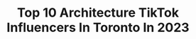 ---
title: Top 10 Architecture TikTok Influencers In Toronto In 2023
description: >-
  Find top architecture TikTok influencers in Toronto in 2023. Most popular hashtags: #fyp #foryoupage #architecture #viral.
platform: TikTok
hits: 4
text_top: Analyze the most popular TikTok profiles on inBeat.
text_bottom: Our platform aggregates 4 TikTok influencers like this in Toronto, Canada for you to connect with.
profiles:
  - username: "exclusivelyexpensive"
    fullname: >-
      ExclusivelyExpensive
    bio: >-
      ▪️|“Luxury is in each detail”👑 ▪️| @exclusivelyexpensive on IG Let’s hit 20k🔥
    location: "Canada"
    followers: 16000
    engagement: 394
    commentsToLikes: 0.052278
    id: ck9nde92zcr510j78eyw5n8ar
    verified: false
    hashtags: "#networth, #foru, #housetour, #modern"
  - username: "oliviasarts"
    fullname: >-
      Olivia
    bio: >-
      I draw a lot Check out my IG for more art🐝
    location: "Canada"
    followers: 10100
    engagement: 1713
    commentsToLikes: 0.041001
    id: ckafu2lz18fje0i78t4a7mco6
    verified: false
    hashtags: "#storyline, #sketch, #create, #art"
  - username: "tianatait"
    fullname: >-
      Tiana 🦋
    bio: >-
      WELCOME TO HAIRTOK 👩🏼🇮🇹🇨🇦 Architectural designer & business owner x2
    location: "Canada"
    followers: 29300
    engagement: 681
    commentsToLikes: 0.039240
    id: cka61erqrv3vc0i780gx1sbx6
    verified: false
    hashtags: "#tianatait, #healthyhair, #hairgrowth, #hairbrush"
  - username: "moustachoooo"
    fullname: >-
      Bb
    bio: >-
      Artist_interior Desinger Toronto 🇨🇦
    location: "Canada"
    followers: 3385
    engagement: 304
    commentsToLikes: 0.106390
    id: ckai5yafdu0rm0i784o5alxn5
    verified: false
    hashtags: "#frontline, #frontal, #travel, #toronto"
  - username: "ryandubs"
    fullname: >-
      Ryan Dubs
    bio: >-
      Brand King & creative director to the stars🍾🎈🏳️‍🌈 My skincare brand DEW!👇🏼
    location: "Canada"
    followers: 352900
    engagement: 1161
    commentsToLikes: 0.018781
    id: ck9bxqhdwmpz70j780szuz2c4
    verified: false
    hashtags: "#mansion, #manifest, #entrepreneur, #rich"
  - username: "the_sparkler_"
    fullname: >-
      Sparkle Snaps
    bio: >-
      follow my insta for abandoned photos IG: @the_sparkler
    location: "Canada"
    followers: 8336
    engagement: 750
    commentsToLikes: 0.024895
    id: ckac5t77zdmnc0i7806f6adys
    verified: false
    hashtags: "#photography, #viral, #foryoupage, #photographyeveryday"
  - username: "mattsau"
    fullname: >-
      matt
    bio: >-
      swag city resident 😎
    location: "Canada"
    followers: 69300
    engagement: 2195
    commentsToLikes: 0.026339
    id: ckdi768gm8ym30j23oeerxl1p
    verified: false
    hashtags: "#college, #architecture, #interiordesign, #stitch"
  - username: "sanakoala"
    fullname: >-
      Sana Koala
    bio: >-
      Gamer girl😎 I Love my followers 🤍 Goal 20k😋
    location: "Canada"
    followers: 13100
    engagement: 558
    commentsToLikes: 0.073049
    id: ck97xo1z6w5al0j785f6gskft
    verified: false
    hashtags: "#modernwarfare, #xyzbca, #4u, #warzone"
  - username: "mearrra"
    fullname: >-
      Meara
    bio: >-
      meara pronounced mara You’ve won a FREE CRUISE! follow to claim ur prize 🛳🏝
    location: "Canada"
    followers: 5180
    engagement: 1100
    commentsToLikes: 0.039084
    id: ckc82m5x03bqd0j23p42j4miw
    verified: false
    hashtags: "#foryoupage, #foryou, #duet, #fyp"
  - username: "code.savvi"
    fullname: >-
      Ken Long - Building Code SAVVi
    bio: >-
      Renovation Consultant Former Contractor Code SAVVi Founder 🇨🇦Building Code App
    location: "Canada"
    followers: 253800
    engagement: 506
    commentsToLikes: 0.014625
    id: ck81s98a9qyng0j78xv7mar3y
    verified: false
    hashtags: "#diy, #tools, #carpenter, #tapemeasure"
---